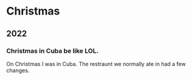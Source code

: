 # Christmas
## 2022
### Christmas in Cuba be like LOL.
On Christmas I was in Cuba. The restraunt we normally ate in had a few changes.
